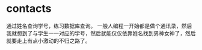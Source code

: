 # contacts
通过姓名查询学号，练习数据库查询。
一般人编程一开始都是做个通讯录，然后我就想到了与学生一一对应的学号，然后就能仅仅依靠姓名找到男神女神了，然后就要走上有点小激动的不归之路了。
